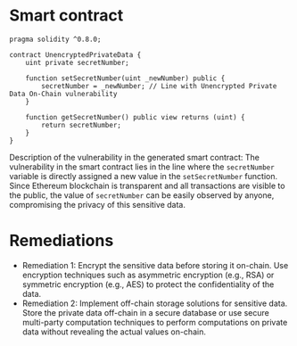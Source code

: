 # Smart contract

```solidity
pragma solidity ^0.8.0;

contract UnencryptedPrivateData {
    uint private secretNumber;

    function setSecretNumber(uint _newNumber) public {
        secretNumber = _newNumber; // Line with Unencrypted Private Data On-Chain vulnerability
    }

    function getSecretNumber() public view returns (uint) {
        return secretNumber;
    }
}
```

Description of the vulnerability in the generated smart contract:
The vulnerability in the smart contract lies in the line where the `secretNumber` variable is directly assigned a new value in the `setSecretNumber` function. Since Ethereum blockchain is transparent and all transactions are visible to the public, the value of `secretNumber` can be easily observed by anyone, compromising the privacy of this sensitive data.

# Remediations

- Remediation 1: Encrypt the sensitive data before storing it on-chain. Use encryption techniques such as asymmetric encryption (e.g., RSA) or symmetric encryption (e.g., AES) to protect the confidentiality of the data.
- Remediation 2: Implement off-chain storage solutions for sensitive data. Store the private data off-chain in a secure database or use secure multi-party computation techniques to perform computations on private data without revealing the actual values on-chain.